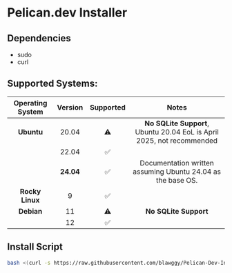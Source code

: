 # Pelican.dev Installer

## Dependencies

- sudo
- curl

## Supported Systems:

| Operating System | Version | Supported | Notes |
|:----------------:|:-------:|:---------:|:------:|
| **Ubuntu**       | 20.04   | ⚠️︎       | **No SQLite Support**, Ubuntu 20.04 EoL is April 2025, not recommended |
|                  | 22.04   | ✅︎       |        |
|                  | **24.04** | ✅︎     | Documentation written assuming Ubuntu 24.04 as the base OS. |
| **Rocky Linux**  | 9       | ✅︎       |        |
| **Debian**       | 11      | ⚠️       | **No SQLite Support** |
|                  | 12      | ✅︎       |        |

## Install Script

```bash
bash <(curl -s https://raw.githubusercontent.com/blawggy/Pelican-Dev-Installer/main/Pelican_Installer.sh)
```
